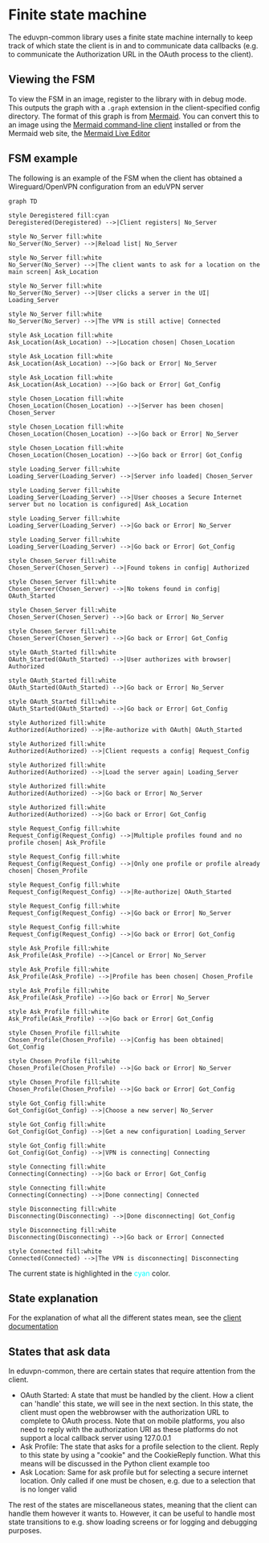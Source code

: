 # Finite state machine

The eduvpn-common library uses a finite state machine internally to keep track of which state the client is in and to communicate data callbacks (e.g. to communicate the Authorization URL in the OAuth process to the client).

## Viewing the FSM
To view the FSM in an image, register to the library with in debug mode. This
outputs the graph with a `.graph` extension in the client-specified
config directory. The format of this
graph is from [Mermaid](https://mermaid-js.github.io/mermaid/#/). You
can convert this to an image using the [Mermaid command-line client](https://github.com/mermaid-js/mermaid-cli) installed or from the Mermaid web site, the [Mermaid Live Editor](https://mermaid.live)

## FSM example
The following is an example of the FSM when the client has obtained a Wireguard/OpenVPN configuration from an eduVPN server

<div class="statemachine">

```mermaid
graph TD

style Deregistered fill:cyan
Deregistered(Deregistered) -->|Client registers| No_Server

style No_Server fill:white
No_Server(No_Server) -->|Reload list| No_Server

style No_Server fill:white
No_Server(No_Server) -->|The client wants to ask for a location on the main screen| Ask_Location

style No_Server fill:white
No_Server(No_Server) -->|User clicks a server in the UI| Loading_Server

style No_Server fill:white
No_Server(No_Server) -->|The VPN is still active| Connected

style Ask_Location fill:white
Ask_Location(Ask_Location) -->|Location chosen| Chosen_Location

style Ask_Location fill:white
Ask_Location(Ask_Location) -->|Go back or Error| No_Server

style Ask_Location fill:white
Ask_Location(Ask_Location) -->|Go back or Error| Got_Config

style Chosen_Location fill:white
Chosen_Location(Chosen_Location) -->|Server has been chosen| Chosen_Server

style Chosen_Location fill:white
Chosen_Location(Chosen_Location) -->|Go back or Error| No_Server

style Chosen_Location fill:white
Chosen_Location(Chosen_Location) -->|Go back or Error| Got_Config

style Loading_Server fill:white
Loading_Server(Loading_Server) -->|Server info loaded| Chosen_Server

style Loading_Server fill:white
Loading_Server(Loading_Server) -->|User chooses a Secure Internet server but no location is configured| Ask_Location

style Loading_Server fill:white
Loading_Server(Loading_Server) -->|Go back or Error| No_Server

style Loading_Server fill:white
Loading_Server(Loading_Server) -->|Go back or Error| Got_Config

style Chosen_Server fill:white
Chosen_Server(Chosen_Server) -->|Found tokens in config| Authorized

style Chosen_Server fill:white
Chosen_Server(Chosen_Server) -->|No tokens found in config| OAuth_Started

style Chosen_Server fill:white
Chosen_Server(Chosen_Server) -->|Go back or Error| No_Server

style Chosen_Server fill:white
Chosen_Server(Chosen_Server) -->|Go back or Error| Got_Config

style OAuth_Started fill:white
OAuth_Started(OAuth_Started) -->|User authorizes with browser| Authorized

style OAuth_Started fill:white
OAuth_Started(OAuth_Started) -->|Go back or Error| No_Server

style OAuth_Started fill:white
OAuth_Started(OAuth_Started) -->|Go back or Error| Got_Config

style Authorized fill:white
Authorized(Authorized) -->|Re-authorize with OAuth| OAuth_Started

style Authorized fill:white
Authorized(Authorized) -->|Client requests a config| Request_Config

style Authorized fill:white
Authorized(Authorized) -->|Load the server again| Loading_Server

style Authorized fill:white
Authorized(Authorized) -->|Go back or Error| No_Server

style Authorized fill:white
Authorized(Authorized) -->|Go back or Error| Got_Config

style Request_Config fill:white
Request_Config(Request_Config) -->|Multiple profiles found and no profile chosen| Ask_Profile

style Request_Config fill:white
Request_Config(Request_Config) -->|Only one profile or profile already chosen| Chosen_Profile

style Request_Config fill:white
Request_Config(Request_Config) -->|Re-authorize| OAuth_Started

style Request_Config fill:white
Request_Config(Request_Config) -->|Go back or Error| No_Server

style Request_Config fill:white
Request_Config(Request_Config) -->|Go back or Error| Got_Config

style Ask_Profile fill:white
Ask_Profile(Ask_Profile) -->|Cancel or Error| No_Server

style Ask_Profile fill:white
Ask_Profile(Ask_Profile) -->|Profile has been chosen| Chosen_Profile

style Ask_Profile fill:white
Ask_Profile(Ask_Profile) -->|Go back or Error| No_Server

style Ask_Profile fill:white
Ask_Profile(Ask_Profile) -->|Go back or Error| Got_Config

style Chosen_Profile fill:white
Chosen_Profile(Chosen_Profile) -->|Config has been obtained| Got_Config

style Chosen_Profile fill:white
Chosen_Profile(Chosen_Profile) -->|Go back or Error| No_Server

style Chosen_Profile fill:white
Chosen_Profile(Chosen_Profile) -->|Go back or Error| Got_Config

style Got_Config fill:white
Got_Config(Got_Config) -->|Choose a new server| No_Server

style Got_Config fill:white
Got_Config(Got_Config) -->|Get a new configuration| Loading_Server

style Got_Config fill:white
Got_Config(Got_Config) -->|VPN is connecting| Connecting

style Connecting fill:white
Connecting(Connecting) -->|Go back or Error| Got_Config

style Connecting fill:white
Connecting(Connecting) -->|Done connecting| Connected

style Disconnecting fill:white
Disconnecting(Disconnecting) -->|Done disconnecting| Got_Config

style Disconnecting fill:white
Disconnecting(Disconnecting) -->|Go back or Error| Connected

style Connected fill:white
Connected(Connected) -->|The VPN is disconnecting| Disconnecting
```

</div>

The current state is highlighted in the <span style="color:cyan">cyan</span> color.

## State explanation

For the explanation of what all the different states mean, see the [client documentation](https://github.com/eduvpn/eduvpn-common/blob/v2/client/fsm.go#L14-L50)

## States that ask data

In eduvpn-common, there are certain states that require attention from the client.

- OAuth Started: A state that must be handled by the client. How a client can 'handle' this state, we will see in the next section. In this state, the client must open the webbrowser with the authorization URL to complete to OAuth process. Note that on mobile platforms, you also need to reply with the authorization URI as these platforms do not support a local callback server using 127.0.0.1
- Ask Profile: The state that asks for a profile selection to the client. Reply to this state by using a "cookie" and the CookieReply function. What this means will be discussed in the Python client example too
- Ask Location: Same for ask profile but for selecting a secure internet location. Only called if one must be chosen, e.g. due to a selection that is no longer valid

The rest of the states are miscellaneous states, meaning that the client can handle them however it wants to. However, it can be useful to handle most state transitions to e.g. show loading screens or for logging and debugging purposes.
